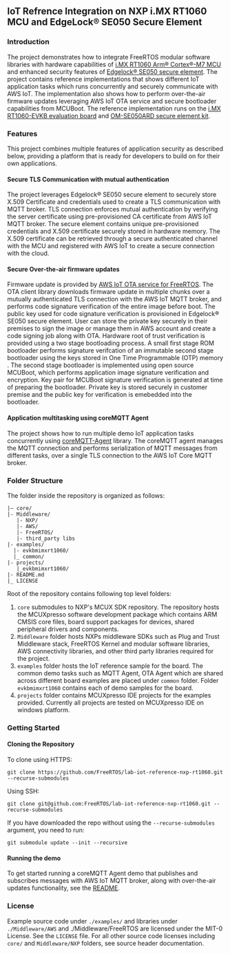 ## IoT Refrence Integration on NXP i.MX RT1060 MCU and EdgeLock® SE050 Secure Element


### Introduction
The project demonstrates how to integrate FreeRTOS modular software libraries with hardware capabilities of [i.MX RT1060 Arm® Cortex®-M7 MCU](https://www.nxp.com/products/processors-and-microcontrollers/arm-microcontrollers/i-mx-rt-crossover-mcus/i-mx-rt1060-crossover-mcu-with-arm-cortex-m7-core:i.MX-RT1060) and enhanced security features of [Edgelock® SE050 secure element](https://www.nxp.com/products/security-and-authentication/authentication/edgelock-se050-plug-trust-secure-element-family-enhanced-iot-security-with-maximum-flexibility:SE050). The project contains reference implementations that shows different IoT application tasks which runs concurrently and securely communicate with AWS IoT. The implementation also shows how to perform over-the-air firmware updates leveraging AWS IoT OTA service and secure bootloader capabilities from MCUBoot. The reference implementation runs on the [i.MX RT1060-EVKB evaluation board](https://www.nxp.com/design/development-boards/i-mx-evaluation-and-development-boards/i-mx-rt1060-evaluation-kit:MIMXRT1060-EVK) and [OM-SE050ARD secure element kit](https://www.nxp.com/products/security-and-authentication/authentication/edgelock-se050-development-kit:OM-SE050X).

### Features

This project combines multiple features of application security as described below, providing a platform that is ready for developers to build on for their own applications. 

#### Secure TLS Communication with mutual authentication

The project leverages Edgelock® SE050 secure element to securely store X.509 Certificate and credentials used to create a TLS communication with MQTT broker. TLS connection enforces mutual authentication by verifying the server certificate using pre-provisioned CA certificate from AWS IoT MQTT broker. The secure element contains unique pre-provisioned credentials and X.509 certificate securely stored in hardware memory. The X.509 certificate can be retrieved through a secure authenticated channel with the MCU and registered with AWS IoT to create a secure connection with the cloud.

#### Secure Over-the-air firmware updates

Firmware update is provided by [AWS IoT OTA service for FreeRTOS](https://www.freertos.org/ota/index.html). The OTA client library downloads firmware update in multiple chunks over a mutually authenticated TLS connection with the AWS IoT MQTT broker, and performs code signature verification of the entire image before boot. The public key used for code signature verification is provisioned in Edgelock® SE050 secure element. User can store the private key securely in their premises to sign the image or manage them in AWS account and create a code signing job along with OTA.
Hardware root of trust verification is provided using a two stage bootloading process. A small first stage ROM bootloader performs signature verifcation of an immutable second stage bootloader using the keys stored in One Time Programmable (OTP) memory . The second stage bootloader is implemented using open source MCUBoot, which performs application image signature verification and encryption. Key pair for MCUBoot signature verification is generated at time of preparing the bootloader. Private key is stored securely in customer premise and the public key for verification is emebedded into the bootloader.

#### Application multitasking using coreMQTT Agent
The project shows how to run multiple demo IoT application tasks concurrently using [coreMQTT-Agent](https://freertos.org/mqtt-agent/index.html) library. The coreMQTT agent manages the MQTT connection and performs serialization of MQTT messages from different tasks, over a single TLS connection to the AWS IoT Core MQTT broker.


### Folder Structure

The folder inside the repository is organized as follows:

```
|— core/
|- Middleware/
   |- NXP/
   |- AWS/
   |- FreeRTOS/
   |- third_party libs
|- examples/
  |- evkbmimxrt1060/ 
  |_ common/
|- projects/
   |_evkbmimxrt1060/ 
|- README.md
|_ LICENSE
```
Root of the repository contains following top level folders:
1. `core` submodules to NXP's MCUX SDK repository. The repository hosts the MCUXpresso software development package which contains ARM CMSIS core files, board support packages for devices, shared peripheral drivers and components.
2. `Middleware` folder hosts NXPs middleware SDKs such as Plug and Trust Middleware stack, FreeRTOS Kernel and modular software libraries, AWS connectivity libraries, and other third party libraries required for the project.
3. `examples` folder hosts the IoT reference sample for the board. The common demo tasks such as MQTT Agent, OTA Agent which are shared across different board examples are placed under `common` folder. Folder `evkbmimxrt1060` contains each of demo samples for the board.
4. `projects` folder contains MCUXpresso IDE projects for the examples provided. Currently all projects are tested on MCUXpresso IDE on windows platform.

### Getting Started

#### Cloning the Repository

To clone using HTTPS:
```
git clone https://github.com/FreeRTOS/lab-iot-reference-nxp-rt1060.git --recurse-submodules
```
Using SSH:

```
git clone git@github.com:FreeRTOS/lab-iot-reference-nxp-rt1060.git --recurse-submodules
```

If you have downloaded the repo without using the `--recurse-submodules` argument, you need to run:

```
git submodule update --init --recursive
```

#### Running the demo

To get started running a coreMQTT Agent demo that publishes and subscribes messages with AWS IoT MQTT broker, along with over-the-air updates functionality, see the [README](examples/evkbmimxrt1060/pubsub/README.md).


### License

Example source code under `./examples/` and libraries under `./Middleware/AWS` and ./Middleware/FreeRTOS are licensed under the MIT-0 License. See the `LICENSE` file. For all other source code licenses including `core/` and `Middleware/NXP` folders, see source header documentation.
